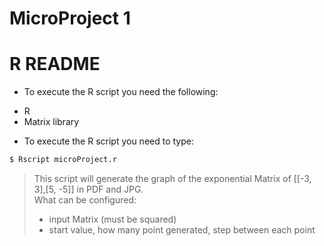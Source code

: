 # MicroProject 1
# R README
- To execute the R script you need the following:  
* R
* Matrix library

- To execute the R script you need to type:  
```bash
$ Rscript microProject.r
```

> This script will generate the graph of the exponential Matrix of [[-3, 3],[5, -5]] in PDF and JPG.  
> What can be configured:  
> * input Matrix (must be squared)  
> * start value, how many point generated, step between each point  

